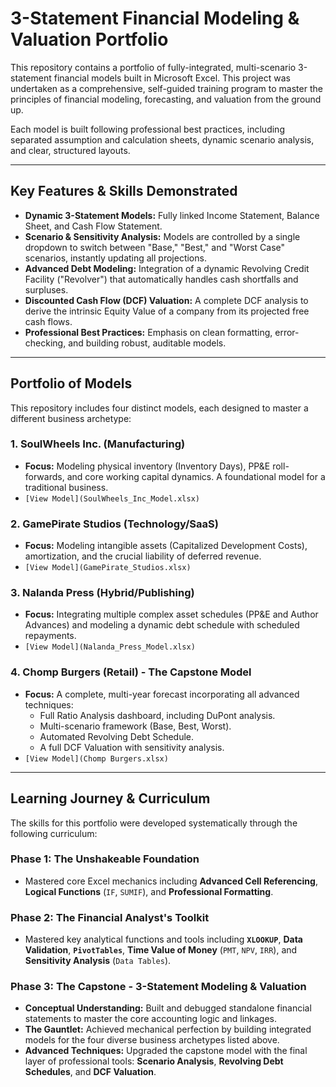# 3-Statement Financial Modeling & Valuation Portfolio

This repository contains a portfolio of fully-integrated, multi-scenario 3-statement financial models built in Microsoft Excel. This project was undertaken as a comprehensive, self-guided training program to master the principles of financial modeling, forecasting, and valuation from the ground up.

Each model is built following professional best practices, including separated assumption and calculation sheets, dynamic scenario analysis, and clear, structured layouts.

---

## Key Features & Skills Demonstrated
*   **Dynamic 3-Statement Models:** Fully linked Income Statement, Balance Sheet, and Cash Flow Statement.
*   **Scenario & Sensitivity Analysis:** Models are controlled by a single dropdown to switch between "Base," "Best," and "Worst Case" scenarios, instantly updating all projections.
*   **Advanced Debt Modeling:** Integration of a dynamic Revolving Credit Facility ("Revolver") that automatically handles cash shortfalls and surpluses.
*   **Discounted Cash Flow (DCF) Valuation:** A complete DCF analysis to derive the intrinsic Equity Value of a company from its projected free cash flows.
*   **Professional Best Practices:** Emphasis on clean formatting, error-checking, and building robust, auditable models.

---

## Portfolio of Models

This repository includes four distinct models, each designed to master a different business archetype:

### 1. SoulWheels Inc. (Manufacturing)
*   **Focus:** Modeling physical inventory (Inventory Days), PP&E roll-forwards, and core working capital dynamics. A foundational model for a traditional business.
*   `[View Model](SoulWheels_Inc_Model.xlsx)`

### 2. GamePirate Studios (Technology/SaaS)
*   **Focus:** Modeling intangible assets (Capitalized Development Costs), amortization, and the crucial liability of deferred revenue.
*   `[View Model](GamePirate_Studios.xlsx)`

### 3. Nalanda Press (Hybrid/Publishing)
*   **Focus:** Integrating multiple complex asset schedules (PP&E and Author Advances) and modeling a dynamic debt schedule with scheduled repayments.
*   `[View Model](Nalanda_Press_Model.xlsx)`

### 4. Chomp Burgers (Retail) - The Capstone Model
*   **Focus:** A complete, multi-year forecast incorporating all advanced techniques:
    *   Full Ratio Analysis dashboard, including DuPont analysis.
    *   Multi-scenario framework (Base, Best, Worst).
    *   Automated Revolving Debt Schedule.
    *   A full DCF Valuation with sensitivity analysis.
*   `[View Model](Chomp Burgers.xlsx)`

---

## Learning Journey & Curriculum

The skills for this portfolio were developed systematically through the following curriculum:

### Phase 1: The Unshakeable Foundation
*   Mastered core Excel mechanics including **Advanced Cell Referencing**, **Logical Functions** (`IF`, `SUMIF`), and **Professional Formatting**.

### Phase 2: The Financial Analyst's Toolkit
*   Mastered key analytical functions and tools including **`XLOOKUP`**, **Data Validation**, **`PivotTables`**, **Time Value of Money** (`PMT`, `NPV`, `IRR`), and **Sensitivity Analysis** (`Data Tables`).

### Phase 3: The Capstone - 3-Statement Modeling & Valuation
*   **Conceptual Understanding:** Built and debugged standalone financial statements to master the core accounting logic and linkages.
*   **The Gauntlet:** Achieved mechanical perfection by building integrated models for the four diverse business archetypes listed above.
*   **Advanced Techniques:** Upgraded the capstone model with the final layer of professional tools: **Scenario Analysis**, **Revolving Debt Schedules**, and **DCF Valuation**.
